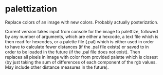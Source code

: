# palettization
Replace colors of an image with new colors. Probably actually posterization.

Current version takes input from console for the image to palettize, followed by any number of arguments, which are either a hexcode, a text file which is then read for hexcodes, or a palette file (.pal) which is either used in order to have to calculate fewer distances (if the .pal file exists) or saved to in order to be loaded in the future (if the .pal file does not exist). Then replaces all pixels in image with color from provided palette which is closest (by just taking the sum of differences of each component of the rgb values. May include other distance measures in the future).
